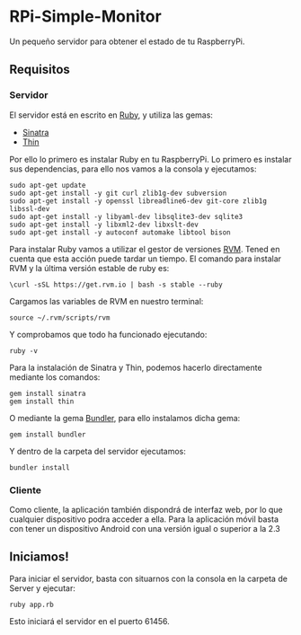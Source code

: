 RPi-Simple-Monitor
==================

Un pequeño servidor para obtener el estado de tu RaspberryPi.

## Requisitos

### Servidor

El servidor está en escrito en [Ruby](www.ruby-lang.org/es "Ruby"), y utiliza las gemas:

-	[Sinatra](www.sinatrarb.com/‎ "Sinatra")
-	[Thin](http://code.macournoyer.com/thin/ "Ruby")

Por ello lo primero es instalar Ruby en tu RaspberryPi. Lo primero es instalar sus dependencias, para ello nos vamos a la consola y ejecutamos:

	sudo apt-get update
	sudo apt-get install -y git curl zlib1g-dev subversion
	sudo apt-get install -y openssl libreadline6-dev git-core zlib1g libssl-dev
	sudo apt-get install -y libyaml-dev libsqlite3-dev sqlite3
	sudo apt-get install -y libxml2-dev libxslt-dev
	sudo apt-get install -y autoconf automake libtool bison

Para instalar Ruby vamos a utilizar el gestor de versiones [RVM](www.rvm.io "RVM"). Tened en cuenta que esta acción puede tardar un tiempo. El comando para instalar RVM y la última versión estable de ruby es:

	\curl -sSL https://get.rvm.io | bash -s stable --ruby

Cargamos las variables de RVM en nuestro terminal:

	source ~/.rvm/scripts/rvm

Y comprobamos que todo ha funcionado ejecutando:

	ruby -v

Para la instalación de Sinatra y Thin, podemos hacerlo directamente mediante los comandos:

	gem install sinatra
	gem install thin

O mediante la gema [Bundler](http://bundler.io/ "Bundler"), para ello instalamos dicha gema:

	gem install bundler

Y dentro de la carpeta del servidor ejecutamos:

	bundler install

### Cliente

Como cliente, la aplicación también dispondrá de interfaz web, por lo que cualquier dispositivo podra acceder a ella. Para la aplicación móvil basta con tener un dispositivo Android con una versión igual o superior a la 2.3

## Iniciamos!

Para iniciar el servidor, basta con situarnos con la consola en la carpeta de Server y ejecutar:

	ruby app.rb

Esto iniciará el servidor en el puerto 61456.